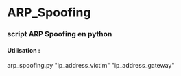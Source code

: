 # ARP_Spoofing
### script ARP Spoofing en python

#### Utilisation :

  arp_spoofing.py "ip_address_victim" "ip_address_gateway"
  
  
